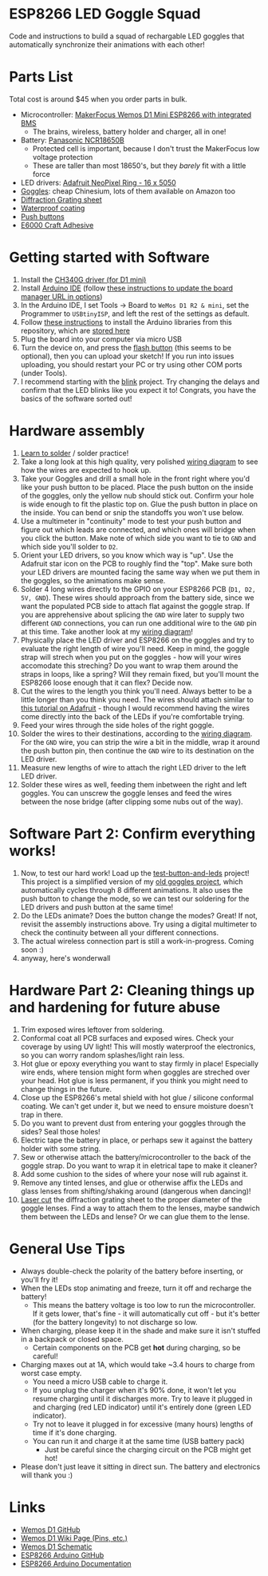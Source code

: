 # ESP8266 LED Goggle Squad
Code and instructions to build a squad of rechargable LED goggles that automatically synchronize their animations with each other!

# Parts List
Total cost is around $45 when you order parts in bulk.
* Microcontroller: [MakerFocus Wemos D1 Mini ESP8266 with integrated BMS](https://smile.amazon.com/gp/product/B075H8X7H2/)
  * The brains, wireless, battery holder and charger, all in one!
* Battery: [Panasonic NCR18650B](https://www.imrbatteries.com/panasonic-ncr18650b-18650-3350mah-protected-button-top-battery/)
  * Protected cell is important, because I don't trust the MakerFocus low voltage protection
  * These are taller than most 18650's, but they *barely* fit with a little force
* LED drivers: [Adafruit NeoPixel Ring - 16 x 5050](https://www.adafruit.com/product/1463)
* [Goggles](https://www.banggood.com/Welding-Cutting-Welders-Industrial-Safety-Goggles-Steampunk-Cup-Goggles-p-1135671.html?cur_warehouse=CN): cheap Chinesium, lots of them available on Amazon too
* [Diffraction Grating sheet](https://smile.amazon.com/gp/product/B007FZT3Y2/)
* [Waterproof coating](https://smile.amazon.com/gp/product/B008O9YIV6/)
* [Push buttons](https://smile.amazon.com/gp/product/B01E38OS7K/)
* [E6000 Craft Adhesive](https://smile.amazon.com/gp/product/B007TSYNG8/)

# Getting started with Software
1. Install the [CH340G driver (for D1 mini)](/drivers/CH340G)
1. Install [Arduino IDE](https://www.arduino.cc/en/Main/Software) (follow [these instructions to update the board manager URL in options](https://github.com/esp8266/Arduino#installing-with-boards-manager))
1. In the Arduino IDE, I set Tools -> Board to `WeMos D1 R2 & mini`, set the Programmer to `USBtinyISP`, and left the rest of the settings as default.
1. Follow [these instructions](https://learn.adafruit.com/adafruit-all-about-arduino-libraries-install-use) to install the Arduino libraries from this repository, which are [stored here](/libraries)
1. Plug the board into your computer via micro USB
1. Turn the device on, and press the [flash button](wemos-d1-mini.png) (this seems to be optional), then you can upload your sketch!  If you run into issues uploading, you should restart your PC or try using other COM ports (under Tools).
1. I recommend starting with the [blink](/blink/blink.ino) project.  Try changing the delays and confirm that the LED blinks like you expect it to!  Congrats, you have the basics of the software sorted out!

# Hardware assembly
1. [Learn to solder](https://learn.adafruit.com/adafruit-guide-excellent-soldering) / solder practice!
1. Take a long look at this high quality, very polished [wiring diagram](wiring-diagram.png) to see how the wires are expected to hook up.
1. Take your Goggles and drill a small hole in the front right where you'd like your push button to be placed.  Place the push button on the inside of the goggles, only the yellow nub should stick out.  Confirm your hole is wide enough to fit the plastic top on.  Glue the push button in place on the inside.  You can bend or snip the standoffs you won't use below.
1. Use a multimeter in "continuity" mode to test your push button and figure out which leads are connected, and which ones will bridge when you click the button.  Make note of which side you want to tie to `GND` and which side you'll solder to `D2`.
1. Orient your LED drivers, so you know which way is "up".  Use the Adafruit star icon on the PCB to roughly find the "top".  Make sure both your LED drivers are mounted facing the same way when we put them in the goggles, so the animations make sense.
1. Solder 4 long wires directly to the GPIO on your ESP8266 PCB (`D1, D2, 5V, GND`).  These wires should approach from the battery side, since we want the populated PCB side to attach flat against the goggle strap.  If you are apprehensive about splicing the `GND` wire later to supply two different `GND` connections, you can run one additional wire to the `GND` pin at this time.  Take another look at my [wiring diagram](wiring-diagram.png)!
1. Physically place the LED driver and ESP8266 on the goggles and try to evaluate the right length of wire you'll need.  Keep in mind, the goggle strap will strech when you put on the goggles - how will your wires accomodate this streching?  Do you want to wrap them around the straps in loops, like a spring?  Will they remain fixed, but you'll mount the ESP8266 loose enough that it can flex?  Decide now.
1. Cut the wires to the length you think you'll need.  Always better to be a little longer than you think you need.  The wires should attach similar to [this tutorial on Adafruit](https://learn.adafruit.com/kaleidoscope-eyes-neopixel-led-goggles-trinket-gemma/wiring-soldering) - though I would recommend having the wires come directly into the back of the LEDs if you're comfortable trying.
1. Feed your wires through the side holes of the right goggle.
1. Solder the wires to their destinations, according to the [wiring diagram](wiring-diagram.png).  For the `GND` wire, you can strip the wire a bit in the  middle, wrap it around the push button pin, then continue the `GND` wire to its destination on the LED driver.
1. Measure new lengths of wire to attach the right LED driver to the left LED driver.
1. Solder these wires as well, feeding them inbetween the right and left goggles.  You can unscrew the goggle lenses and feed the wires between the nose bridge (after clipping some nubs out of the way).

# Software Part 2: Confirm everything works!
1. Now, to test our hard work!  Load up the [test-button-and-leds](/test-button-and-leds/test-button-and-leds.ino) project!  This project is a simplified version of my [old goggles project](https://github.com/rorosaurus/neopixel-goggles), which automatically cycles through 8 different animations.  It also uses the push button to change the mode, so we can test our soldering for the LED drivers and push button at the same time!
1. Do the LEDs animate?  Does the button change the modes?  Great!  If not, revisit the assembly instructions above.  Try using a digital multimeter to check the continuity between all your different connections.
1. The actual wireless connection part is still a work-in-progress.  Coming soon :)
1. anyway, here's wonderwall

# Hardware Part 2: Cleaning things up and hardening for future abuse
1. Trim exposed wires leftover from soldering.
1. Conformal coat all PCB surfaces and exposed wires. Check your coverage by using UV light!  This will mostly waterproof the electronics, so you can worry random splashes/light rain less.
1. Hot glue or epoxy everything you want to stay firmly in place!  Especially wire ends, where tension might form when goggles are streched over your head.  Hot glue is less permanent, if you think you might need to change things in the future.
1. Close up the ESP8266's metal shield with hot glue / silicone conformal coating.  We can't get under it, but we need to ensure moisture doesn't trap in there.
1. Do you want to prevent dust from entering your goggles through the sides?  Seal those holes!
1. Electric tape the battery in place, or perhaps sew it against the battery holder with some string.
1. Sew or otherwise attach the battery/microcontroller to the back of the goggle strap.  Do you want to wrap it in eletrical tape to make it cleaner?
1. Add some cushion to the sides of where your nose will rub against it.
1. Remove any tinted lenses, and glue or otherwise affix the LEDs and glass lenses from shifting/shaking around (dangerous when dancing)!
1. [Laser cut](laser-cut-diffraction-sheet.vsdx) the diffraction grating sheet to the proper diameter of the goggle lenses.  Find a way to attach them to the lenses, maybe sandwich them between the LEDs and lense?  Or we can glue them to the lense.

# General Use Tips
* Always double-check the polarity of the battery before inserting, or you'll fry it!
* When the LEDs stop animating and freeze, turn it off and recharge the battery!
  * This means the battery voltage is too low to run the microcontroller.  If it gets lower, that's fine - it will automatically cut off - but it's better (for the battery longevity) to not discharge so low.
* When charging, please keep it in the shade and make sure it isn't stuffed in a backpack or closed space.
  * Certain components on the PCB get **hot** during charging, so be careful!
* Charging maxes out at 1A, which would take ~3.4 hours to charge from worst case empty.
  * You need a micro USB cable to charge it.
  * If you unplug the charger when it's 90% done, it won't let you resume charging until it discharges more.  Try to leave it plugged in and charging (red LED indicator) until it's entirely done (green LED indicator).
  * Try not to leave it plugged in for excessive (many hours) lengths of time if it's done charging.
  * You can run it and charge it at the same time (USB battery pack)
    * Just be careful since the charging circuit on the PCB might get hot!
* Please don't just leave it sitting in direct sun.  The battery and electronics will thank you :)

# Links
* [Wemos D1 GitHub](https://github.com/wemos/Arduino_D1)
* [Wemos D1 Wiki Page (Pins, etc.)](https://wiki.wemos.cc/products:d1:d1_mini)
* [Wemos D1 Schematic](https://wiki.wemos.cc/_media/products:d1:sch_d1_mini_v3.0.0.pdf)
* [ESP8266 Arduino GitHub](https://github.com/esp8266/Arduino)
* [ESP8266 Arduino Documentation](https://arduino-esp8266.readthedocs.io/en/latest/)
